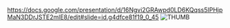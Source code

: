 https://docs.google.com/presentation/d/16Ngvi2GRAwpd0LD6KQqss5IPHjpMaN3DDrJSTE2mlE8/edit#slide=id.g4dfce81f19_0_45
![THUMB](https://github.com/user-attachments/assets/c2363702-eb5d-4572-9b42-c110d948414f)
